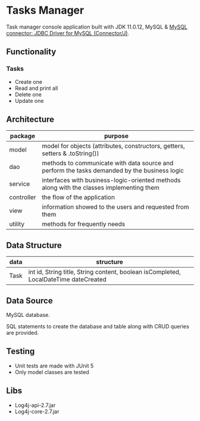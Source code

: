 # Tasks Manager
Task manager console application built with JDK 11.0.12, MySQL & [MySQL connector: JDBC Driver for MySQL (Connector/J)](https://www.mysql.com/products/connector/).
## Functionality
### Tasks
- Create one
- Read and print all
- Delete one
- Update one
## Architecture
| package    | purpose                                                                                      |
| ---------- | -------------------------------------------------------------------------------------------- |
| model      | model for objects (attributes, constructors, getters, setters & .toString())                 |
| dao        | methods to communicate with data source and perform the tasks demanded by the business logic |
| service    | interfaces with business-logic-oriented methods along with the classes implementing them     |
| controller | the flow of the application                                                                  |
| view       | information showed to the users and requested from them                                      |
| utility    | methods for frequently needs                                                                 |
## Data Structure
| data | structure                                                                            |
| ---- | ------------------------------------------------------------------------------------ |
| Task | int id, String title, String content, boolean isCompleted, LocalDateTime dateCreated |
## Data Source
MySQL database.

SQL statements to create the database and table along with CRUD queries are provided.
## Testing
- Unit tests are made with JUnit 5
- Only model classes are tested
## Libs
 - Log4j-api-2.7.jar
 - Log4j-core-2.7.jar
